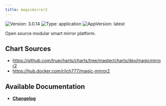 ```yaml
---
title: magicmirror2
---
```


![Version: 3.0.14](https://img.shields.io/badge/Version-3.0.14-informational?style=flat-square) ![Type: application](https://img.shields.io/badge/Type-application-informational?style=flat-square) ![AppVersion: latest](https://img.shields.io/badge/AppVersion-latest-informational?style=flat-square)

Open source modular smart mirror platform.

## Chart Sources

- https://github.com/truecharts/charts/tree/master/charts/dev/magicmirror2
- https://hub.docker.com/r/ich777/magic-mirror2

## Available Documentation

- [**Changelog**](./CHANGELOG.md)
